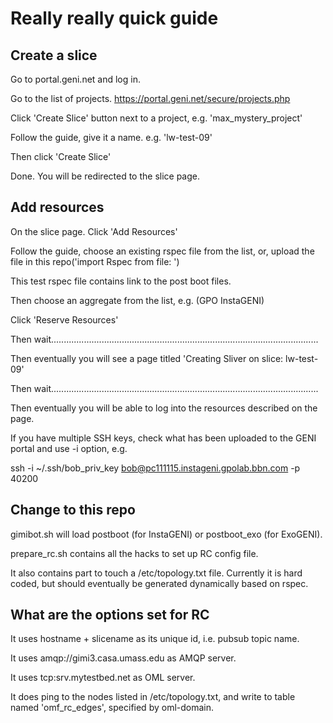 # Really really quick guide

## Create a slice

Go to portal.geni.net and log in.

Go to the list of projects. https://portal.geni.net/secure/projects.php

Click 'Create Slice' button next to a project, e.g. 'max_mystery_project'

Follow the guide, give it a name. e.g. 'lw-test-09'

Then click 'Create Slice'

Done. You will be redirected to the slice page.

## Add resources

On the slice page. Click 'Add Resources'

Follow the guide, choose an existing rspec file from the list, or, upload the file in this repo('import Rspec from file: ')

This test rspec file contains link to the post boot files.

Then choose an aggregate from the list, e.g. (GPO InstaGENI)

Click 'Reserve Resources'

Then wait..........................................................................................................

Then eventually you will see a page titled 'Creating Sliver on slice: lw-test-09'

Then wait..........................................................................................................

Then eventually you will be able to log into the resources described on the page.

If you have multiple SSH keys, check what has been uploaded to the GENI portal and use -i option, e.g.

ssh -i ~/.ssh/bob_priv_key bob@pc111115.instageni.gpolab.bbn.com -p 40200

## Change to this repo

gimibot.sh will load postboot (for InstaGENI) or postboot_exo (for ExoGENI).

prepare_rc.sh contains all the hacks to set up RC config file.

It also contains part to touch a /etc/topology.txt file. Currently it is hard coded, but should eventually be generated dynamically based on rspec.

## What are the options set for RC

It uses hostname + slicename as its unique id, i.e. pubsub topic name.

It uses amqp://gimi3.casa.umass.edu as AMQP server.

It uses tcp:srv.mytestbed.net as OML server.

It does ping to the nodes listed in /etc/topology.txt, and write to table named 'omf_rc_edges', specified by oml-domain.

